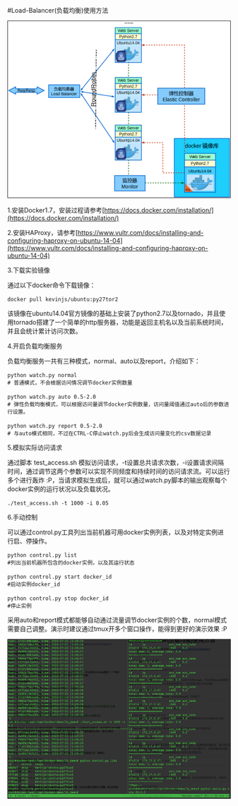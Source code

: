 #Load-Balancer(负载均衡)使用方法

<img src="demo1.png" height="400" border="1"/>

1.安装Docker1.7，安装过程请参考[https://docs.docker.com/installation/](https://docs.docker.com/installation/)

2.安装HAProxy，请参考[https://www.vultr.com/docs/installing-and-configuring-haproxy-on-ubuntu-14-04](https://www.vultr.com/docs/installing-and-configuring-haproxy-on-ubuntu-14-04)

3.下载实验镜像

通过以下docker命令下载镜像：

	docker pull kevinjs/ubuntu:py27tor2

该镜像在ubuntu14.04官方镜像的基础上安装了python2.7以及tornado，并且使用tornado搭建了一个简单的http服务器，功能是返回主机名以及当前系统时间，并且会统计累计访问次数。

4.开启负载均衡服务

负载均衡服务一共有三种模式，normal、auto以及report，介绍如下：

	python watch.py normal 
	# 普通模式，不会根据访问情况调节docker实例数量
	
	python watch.py auto 0.5-2.0 
	# 弹性负载均衡模式，可以根据访问量调节docker实例数量，访问量阈值通过auto后的参数进行设置。
	
	python watch.py report 0.5-2.0
	# 与auto模式相同，不过在CTRL-C停止watch.py后会生成访问量变化的csv数据记录
	
5.模拟实际访问请求

通过脚本 test_access.sh 模拟访问请求，-t设置总共请求次数，-i设置请求间隔时间，通过调节这两个参数可以实现不同频度和持续时间的访问请求流。可以运行多个进行轰炸 :P，当请求模拟生成后，就可以通过watch.py脚本的输出观察每个docker实例的运行状况以及负载状况。

	./test_access.sh -t 1000 -i 0.05
	
6.手动控制

可以通过control.py工具列出当前机器可用docker实例列表，以及对特定实例进行启、停操作。

	python control.py list
	#列出当前机器所包含的docker实例，以及其运行状态
	
	python control.py start docker_id
	#启动实例docker_id
	
	python control.py stop docker_id
	#停止实例

采用auto和report模式都能够自动通过流量调节docker实例的个数，normal模式需要自己调整。演示时建议通过tmux开多个窗口操作，能得到更好的演示效果 :P

<img src="demo2.png" height="360" border="1"/>
